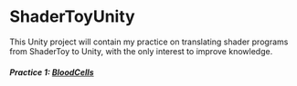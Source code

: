 # ShaderToyUnity
This Unity project will contain my practice on translating shader programs from ShaderToy to Unity, with the only interest to improve knowledge.



##### Practice 1: [BloodCells](https://www.shadertoy.com/view/4ttXzj)
